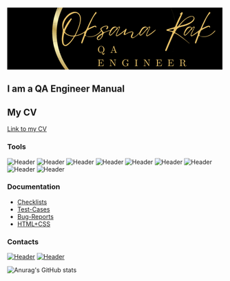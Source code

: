 ![Header](https://raw.githubusercontent.com/oksanarak/oksanarak/main/assets/Oksana1.png)

## I am a QA Engineer Manual

## My CV
[Link to my CV](https://drive.google.com/file/d/1yoQk_udN5Ao4_huuhGyICCDPzk8rWBuK/view?usp=sharing) 

### Tools

![Header](https://img.shields.io/badge/Jira-090909?style=for-the-badge&logo=jira&logoColor=136be1)
![Header](https://img.shields.io/badge/Postman-090909?style=for-the-badge&logo=postman&logoColor=f76935)
![Header](https://img.shields.io/badge/Github-090909?style=for-the-badge&logo=github&logoColor=8cc4d7)
![Header](https://img.shields.io/badge/AndroidStudio-090909?style=for-the-badge&logo=androidstudio&logoColor=3ad07d)
![Header](https://img.shields.io/badge/MySQL-090909?style=for-the-badge&logo=mysql&logoColor=00618a)
![Header](https://img.shields.io/badge/DevTools-090909?style=for-the-badge&logo=googlechrome&logoColor=2674f2)
![Header](https://img.shields.io/badge/PostgreSQL-090909?style=for-the-badge&logo=postgresql&logoColor=483D8B)
![Header](https://img.shields.io/badge/HTML-090909?style=for-the-badge&logo=html5&logoColor=FF4500)
![Header](https://img.shields.io/badge/CSS-090909?style=for-the-badge&logo=css3&logoColor=4169E1)

### Documentation

- [Checklists](https://github.com/oksanarak/Checklists)
- [Test-Cases](https://github.com/oksanarak/Test-Cases)
- [Bug-Reports](https://github.com/oksanarak/Bug-Reports)
- [HTML+CSS](https://github.com/oksanarak/HTML-CSS)

### Contacts

[![Header](https://img.shields.io/badge/Telegram-090909?style=for-the-badge&logo=telegram&logoColor=31a5db)](https://web.telegram.org/z/)
[![Header](https://img.shields.io/badge/Linkedin-090909?style=for-the-badge&logo=linkedin&logoColor=0073b1)](https://www.linkedin.com/in/oksana-rak-11941523b/)

![Anurag's GitHub stats](https://github-readme-stats.vercel.app/api?username=oksanarak&show_icons=true&theme=radical)